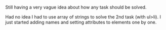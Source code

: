 Still having a very vague idea about how any task should be solved.

Had no idea I had to use array of strings to solve the 2nd task (with ul>li). I just started adding names and setting attributes to elements one by one.

